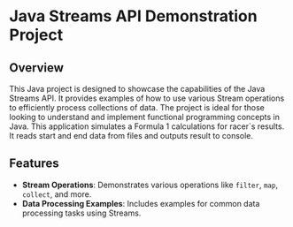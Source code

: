 # Java Streams API Demonstration Project

## Overview

This Java project is designed to showcase the capabilities of the Java Streams API. It provides examples of how to use various Stream operations to efficiently process collections of data. The project is ideal for those looking to understand and implement functional programming concepts in Java. This application simulates a Formula 1 calculations for racer`s results. It reads start and end data from files and outputs result to console.

## Features

- **Stream Operations**: Demonstrates various operations like `filter`, `map`, `collect`, and more.
- **Data Processing Examples**: Includes examples for common data processing tasks using Streams.




